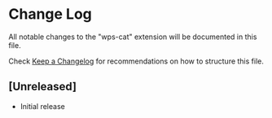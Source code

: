 # Change Log

All notable changes to the "wps-cat" extension will be documented in this file.

Check [Keep a Changelog](http://keepachangelog.com/) for recommendations on how to structure this file.

## [Unreleased]

- Initial release